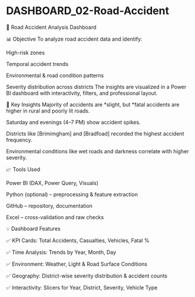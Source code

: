 # DASHBOARD_02-Road-Accident
🚦 Road Accident Analysis Dashboard

📊 Objective
To analyze road accident data and identify:

High-risk zones

Temporal accident trends

Environmental & road condition patterns

Severity distribution across districts The insights are visualized in a Power BI dashboard with interactivity, filters, and professional layout.


🧠 Key Insights
Majority of accidents are *slight, but *fatal accidents are higher in rural and poorly lit roads.

Saturday  and evenings (4–7 PM) show accident spikes.

Districts like [Brimimgham] and [Bradfoad] recorded the highest accident frequency.

Environmental conditions like wet roads and darkness correlate with higher severity.

📈 Tools Used

Power BI (DAX, Power Query, Visuals)

Python (optional) – preprocessing & feature extraction

GitHub – repository, documentation

Excel – cross-validation and raw checks


💡 Dashboard Features

✅ KPI Cards: Total Accidents, Casualties, Vehicles, Fatal %

✅ Time Analysis: Trends by Year, Month, Day

✅ Environment: Weather, Light & Road Surface Conditions

✅ Geography: District-wise severity distribution & accident counts

✅ Interactivity: Slicers for Year, District, Severity, Vehicle Type

